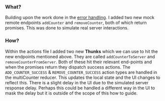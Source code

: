 ### What?
Building upon the work done in the [error handling](/error-handling). I added two new mock remote endpoints ``addCounter`` and ``removeCounter``, both of which return promises. This was done to simulate real server interactions.

### How?
Within the actions file I added two new **Thunks** which we can use to hit the new endpoints mentioned above. They are called ``addCounterToServer`` and ``removeCounterFromServer``. Both of these hit their relevant end-points and when the promises return they dispatch success actions. The ``ADD_COUNTER_SUCCESS`` & ``REMOVE_COUNTER_SUCCESS`` action types are handled in the multiCounter reducer. This updates the local state and the UI changes to reflect this. There is a slight delay in the UI due to the simulated server response delay. Perhaps this could be handled a different way in the UI to mask the delay but it is outside of the scope of this how to guide.
